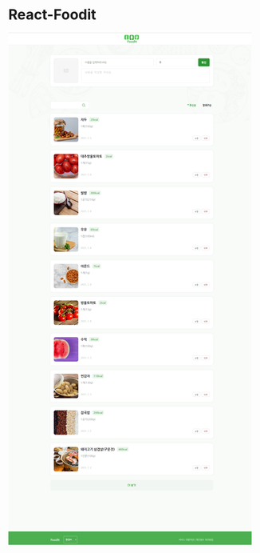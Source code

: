 # React-Foodit

![Foodit](https://raw.githubusercontent.com/ohtaekwon/OHTK-Portfolio/master/images/foodit.png)
